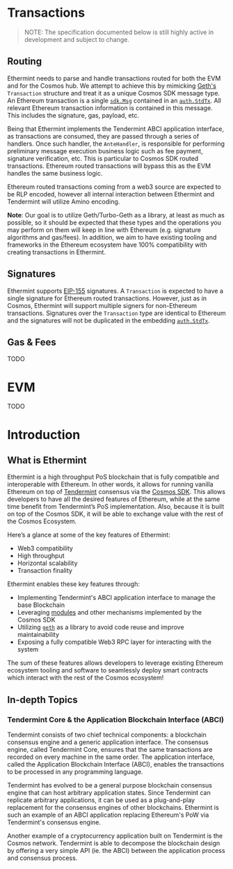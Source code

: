 # Transactions

> NOTE: The specification documented below is still highly active in development
and subject to change.

## Routing

Ethermint needs to parse and handle transactions routed for both the EVM and for
the Cosmos hub. We attempt to achieve this by mimicking
[Geth's](https://github.com/ethereum/go-ethereum) `Transaction` structure and
treat it as a unique Cosmos SDK message type. An Ethereum transaction is a single
[`sdk.Msg`](https://godoc.org/github.com/cosmos/cosmos-sdk/types#Msg) contained
in an [`auth.StdTx`](https://godoc.org/github.com/cosmos/cosmos-sdk/x/auth#StdTx).
All relevant Ethereum transaction information is contained in this message. This
includes the signature, gas, payload, etc.

Being that Ethermint implements the Tendermint ABCI application interface, as
transactions are consumed, they are passed through a series of handlers. Once such
handler, the `AnteHandler`, is responsible for performing preliminary message
execution business logic such as fee payment, signature verification, etc. This is
particular to Cosmos SDK routed transactions. Ethereum routed transactions will
bypass this as the EVM handles the same business logic.

Ethereum routed transactions coming from a web3 source are expected to be RLP
encoded, however all internal interaction between Ethermint and Tendermint will
utilize Amino encoding.

__Note__: Our goal is to utilize Geth/Turbo-Geth as a library, at least as much
as possible, so it should be expected that these types and the operations you may
perform on them will keep in line with Ethereum (e.g. signature algorithms and
gas/fees). In addition, we aim to have existing tooling and frameworks in the
Ethereum ecosystem have 100% compatibility with creating transactions in Ethermint.

## Signatures

Ethermint supports [EIP-155](https://github.com/ethereum/EIPs/blob/master/EIPS/eip-155.md)
signatures. A `Transaction` is expected to have a single signature for Ethereum
routed transactions. However, just as in Cosmos, Ethermint will support multiple
signers for non-Ethereum transactions. Signatures over the
`Transaction` type are identical to Ethereum and the signatures will not be duplicated
in the embedding [`auth.StdTx`](https://godoc.org/github.com/cosmos/cosmos-sdk/x/auth#StdTx).

## Gas & Fees

TODO
# EVM

TODO
# Introduction

## What is Ethermint

Ethermint is a high throughput PoS blockchain that is fully compatible and
interoperable with Ethereum. In other words, it allows for running vanilla Ethereum
on top of [Tendermint](https://github.com/tendermint/tendermint) consensus via
the [Cosmos SDK](https://github.com/cosmos/cosmos-sdk/). This allows developers
to have all the desired features of Ethereum, while at the same time benefit
from Tendermint’s PoS implementation. Also, because it is built on top of the
Cosmos SDK, it will be able to exchange value with the rest of the Cosmos Ecosystem.

Here’s a glance at some of the key features of Ethermint:

* Web3 compatibility
* High throughput
* Horizontal scalability
* Transaction finality

Ethermint enables these key features through:

* Implementing Tendermint's ABCI application interface to manage the base Blockchain
* Leveraging [modules](https://github.com/cosmos/cosmos-sdk/tree/master/x/) and other mechanisms implemented by the Cosmos SDK
* Utilizing [`geth`](https://github.com/ethereum/go-ethereum) as a library to avoid code reuse and improve maintainability
* Exposing a fully compatible Web3 RPC layer for interacting with the system

The sum of these features allows developers to leverage existing Ethereum ecosystem
tooling and software to seamlessly deploy smart contracts which interact with the rest of the Cosmos
ecosystem!

## In-depth Topics

### Tendermint Core & the Application Blockchain Interface (ABCI)

Tendermint consists of two chief technical components: a blockchain consensus
engine and a generic application interface. The consensus engine, called
Tendermint Core, ensures that the same transactions are recorded on every machine
in the same order. The application interface, called the Application Blockchain
Interface (ABCI), enables the transactions to be processed in any programming
language.

Tendermint has evolved to be a general purpose blockchain consensus engine that
can host arbitrary application states. Since Tendermint can replicate arbitrary
applications, it can be used as a plug-and-play replacement for the consensus
engines of other blockchains. Ethermint is such an example of an ABCI application
replacing Ethereum's PoW via Tendermint's consensus engine.

Another example of a cryptocurrency application built on Tendermint is the Cosmos
network. Tendermint is able to decompose the blockchain design by offering a very
simple API (ie. the ABCI) between the application process and consensus process.
